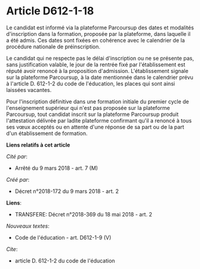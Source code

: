 # Article D612-1-18

Le candidat est informé via la plateforme Parcoursup des dates et modalités d'inscription dans la formation, proposée par la
plateforme, dans laquelle il a été admis. Ces dates sont fixées en cohérence avec le calendrier de la procédure nationale de
préinscription.

Le candidat qui ne respecte pas le délai d'inscription ou ne se présente pas, sans justification valable, le jour de la
rentrée fixé par l'établissement est réputé avoir renoncé à la proposition d'admission. L'établissement signale sur la
plateforme Parcoursup, à la date mentionnée dans le calendrier prévu à l'article D. 612-1-2 du code de l'éducation, les
places qui sont ainsi laissées vacantes.

Pour l'inscription définitive dans une formation initiale du premier cycle de l'enseignement supérieur qui n'est pas proposée
sur la plateforme Parcoursup, tout candidat inscrit sur la plateforme Parcoursup produit l'attestation délivrée par ladite
plateforme confirmant qu'il a renoncé à tous ses vœux acceptés ou en attente d'une réponse de sa part ou de la part d'un
établissement de formation.

**Liens relatifs à cet article**

_Cité par_:

  - Arrêté du 9 mars 2018 - art. 7 (M)

_Créé par_:

  - Décret n°2018-172 du 9 mars 2018 - art. 2

**Liens**:

  - TRANSFERE: Décret n°2018-369 du 18 mai 2018 - art. 2

_Nouveaux textes_:

  - Code de l'éducation - art. D612-1-9 (V)

_Cite_:

  - article D. 612-1-2 du code de l'éducation
